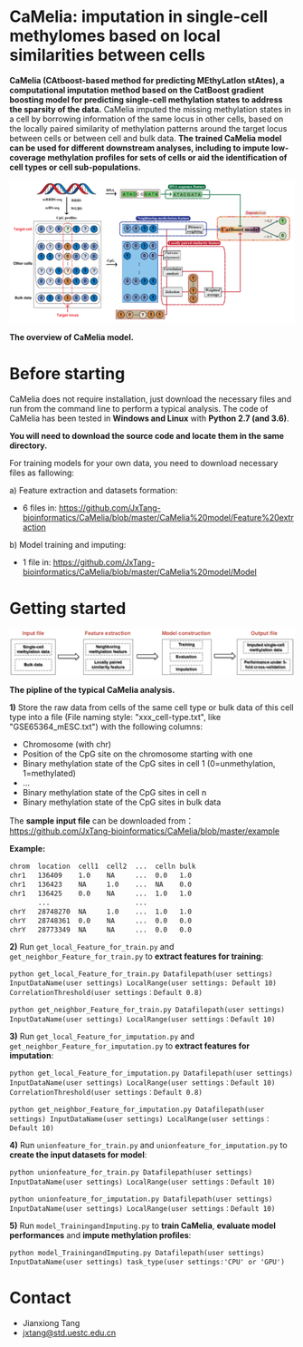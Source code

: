 # CaMelia: imputation in single-cell methylomes based on local similarities between cells

**CaMelia (CAtboost-based method for predicting MEthyLatIon stAtes), a computational imputation method based on the CatBoost gradient boosting model for predicting single-cell methylation states to address the sparsity of the data.** CaMelia imputed the missing methylation states in a cell by borrowing information of the same locus in other cells, based on the locally paired similarity of methylation patterns around the target locus between cells or between cell and bulk data. 
**The trained CaMelia model can be used for different downstream analyses, including to impute low-coverage methylation profiles for sets of cells or aid the identification of cell types or cell sub-populations.**

![image](https://github.com/JxTang-bioinformatics/CaMelia/blob/master/image/forgithub-01.png)

**The overview of CaMelia model.**

# Before starting

CaMelia does not require installation, just download the necessary files and run from the command line to perform a typical analysis. The code of CaMelia has been tested in **Windows and Linux** with **Python 2.7 (and 3.6)**.

**You will need to download the source code and locate them in the same directory.**

For training models for your own data, you need to download necessary files as fallowing:

   a) Feature extraction and datasets formation:
   
   * 6 files in:
   https://github.com/JxTang-bioinformatics/CaMelia/blob/master/CaMelia%20model/Feature%20extraction
  
   b) Model training and imputing:
   
   * 1 file in:
   https://github.com/JxTang-bioinformatics/CaMelia/blob/master/CaMelia%20model/Model
   
   
# Getting started

![image](https://github.com/JxTang-bioinformatics/CaMelia/blob/master/image/run_steps.png)
<p align="center">
   
**The pipline of the typical CaMelia analysis.**

</p>


**1)** Store the raw data from cells of the same cell type or bulk data of this cell type into a file (File naming style: "xxx_cell-type.txt", like "GSE65364_mESC.txt") with the following columns:

* Chromosome (with chr)
* Position of the CpG site on the chromosome starting with one
* Binary methylation state of the CpG sites in cell 1 (0=unmethylation, 1=methylated)
* ...
* Binary methylation state of the CpG sites in cell n
* Binary methylation state of the CpG sites in bulk data

The **sample input file** can be downloaded from：
https://github.com/JxTang-bioinformatics/CaMelia/blob/master/example

**Example:**

```
chrom  location  cell1  cell2  ...  celln bulk
chr1   136409    1.0    NA     ...  0.0   1.0
chr1   136423    NA     1.0    ...  NA    0.0
chr1   136425    0.0    NA     ...  1.0   1.0
       ...                     ...
chrY   28748270  NA     1.0    ...  1.0   1.0
chrY   28748361  0.0    NA     ...  0.0   0.0
chrY   28773349  NA     NA     ...  0.0   0.0
```

**2)** Run ``get_local_Feature_for_train.py`` and ``get_neighbor_Feature_for_train.py`` to **extract features for training**:
```
python get_local_Feature_for_train.py Datafilepath(user settings) InputDataName(user settings) LocalRange(user settings: Default 10) CorrelationThreshold(user settings：Default 0.8)
```
```
python get_neighbor_Feature_for_train.py Datafilepath(user settings) InputDataName(user settings) LocalRange(user settings：Default 10)
```
**3)** Run ``get_local_Feature_for_imputation.py`` and ``get_neighbor_Feature_for_imputation.py`` to **extract features for imputation**: 
```
python get_local_Feature_for_imputation.py Datafilepath(user settings) InputDataName(user settings) LocalRange(user settings：Default 10) CorrelationThreshold(user settings：Default 0.8)
```
```
python get_neighbor_Feature_for_imputation.py Datafilepath(user settings) InputDataName(user settings) LocalRange(user settings：Default 10)
```
**4)** Run ``unionfeature_for_train.py`` and ``unionfeature_for_imputation.py`` to **create the input datasets for model**: 
```
python unionfeature_for_train.py Datafilepath(user settings) InputDataName(user settings) LocalRange(user settings：Default 10)
```
```
python unionfeature_for_imputation.py Datafilepath(user settings) InputDataName(user settings) LocalRange(user settings：Default 10)
```
**5)** Run ``model_TrainingandImputing.py`` to **train CaMelia**, **evaluate model performances** and **impute methylation profiles**:
```
python model_TrainingandImputing.py Datafilepath(user settings) InputDataName(user settings) task_type(user settings:'CPU' or 'GPU')
```


# Contact

* Jianxiong Tang
* jxtang@std.uestc.edu.cn 



